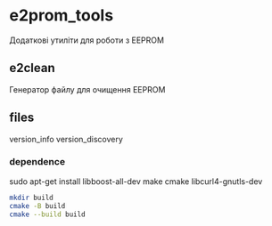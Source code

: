 # e2prom_tools

Додаткові утиліти для роботи з EEPROM

## e2clean

Генератор файлу для очищення EEPROM

## files

version_info
version_discovery

### dependence
sudo apt-get install libboost-all-dev make cmake libcurl4-gnutls-dev


```zsh
mkdir build
cmake -B build
cmake --build build
```